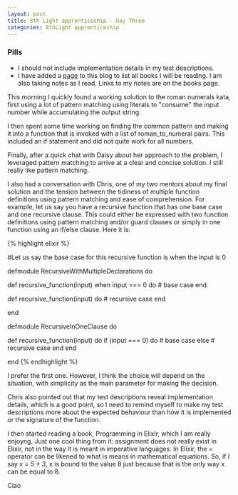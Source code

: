 ```yaml
---
layout: post
title: 8th Light apprenticeship - Day Three
categories: 8thLight apprenticeship
---
```


### Pills
 - I should not include implementation details in my test descriptions.
 - I have added a [page](http://andreamazzarella.com/books.html) to this blog to 
list all books I will be reading. I am also taking notes as I read. Links to my 
notes are on the books page.

This morning I quickly found a working solution to the roman numerals kata, first
using a lot of pattern matching using literals to "consume" the input number while 
accumulating the output string.

I then spent some time working on finding the common pattern and making it into a
function that is invoked with a list of roman_to_numeral pairs. This included an
if statement and did not quite work for all numbers.

Finally, after a quick chat with Daisy about her approach to the problem, I leveraged
pattern matching to arrive at a clear and concise solution. I still really like 
pattern matching.

I also had a conversation with Chris, one of my two mentors about my final solution
and the tension between the tidiness of multiple function definitions using pattern 
matching and ease of comprehension. For example, let us say you have a recursive
function that has one base case and one recursive clause. This could either be 
expressed with two function definitions using pattern matching and/or guard clauses
or simply in one function using an if/else clause. Here it is:

{% highlight elixir %}

#Let us say the base case for this recursive function is when the input is 0

defmodule RecursiveWithMultipleDeclarations do


  def recursive_function(input) when input === 0 do 
    # base case
  end 

  def recursive_function(input) do
    # recursive case
  end

end

defmodule RecursiveInOneClause do

  def recursive_function(input) do
    if (input === 0) do
      # base case
    else
      # recursive case
    end
  end 

end
{% endhighlight %}

I prefer the first one. However, I think the choice will depend on the situation, 
with simplicity as the main parameter for making the decision.

Chris also pointed out that my test descriptions reveal implementation details, 
which is a good point, so I need to remind myself to make my test descriptions 
more about the expected behaviour than how it is implemented or the signature of
the function.

I then started reading a book, Programming in Elixir, which I am really enjoyng.
Just one cool thing from it: assignment does not really exist in Elixir, not in 
the way it is meant in imperative languages. In Elixir, the *=* operator can be 
likened to what is means in mathematical equations. So, if I say *x = 5 + 3*, x is
bound to the value 8 just because that is the only way x can be equal to 8.

Ciao
